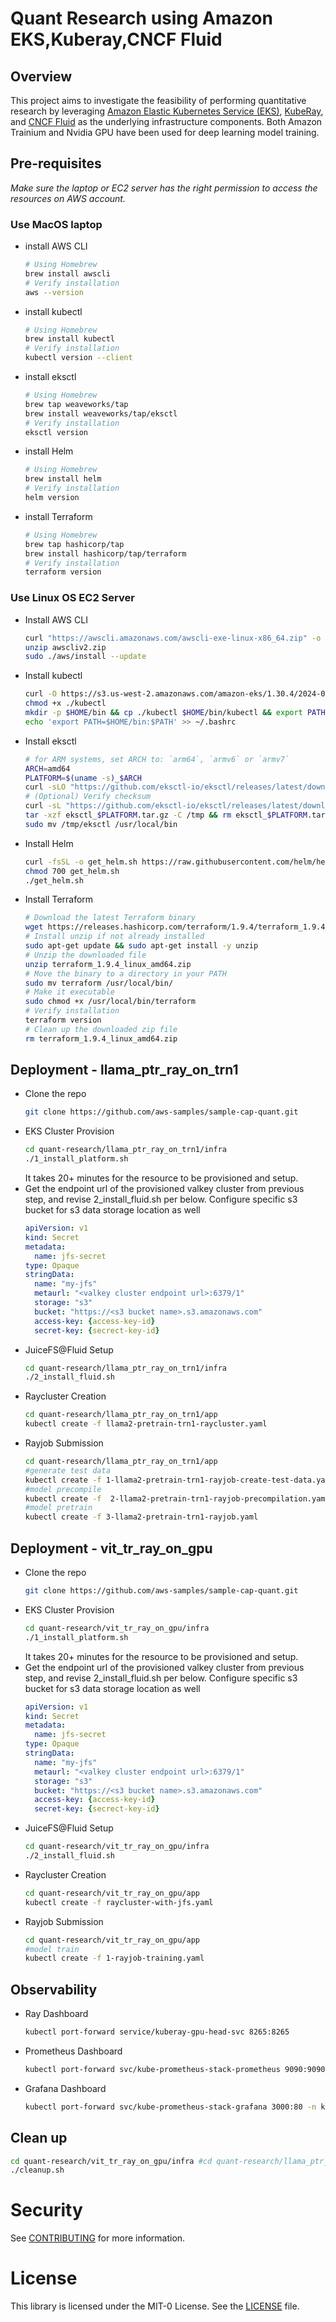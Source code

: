 # Quant Research using Amazon EKS,Kuberay,CNCF Fluid

## Overview
This project aims to investigate the feasibility of performing quantitative research by leveraging [Amazon Elastic Kubernetes Service (EKS)](https://aws.amazon.com/eks/), [KubeRay](https://github.com/ray-project/kuberay), and [CNCF Fluid](https://github.com/fluid-cloudnative/fluid) as the underlying infrastructure components. Both Amazon Trainium and Nvidia GPU have been used for deep learning model training.

## Pre-requisites
*Make sure the laptop or EC2 server has the right permission to access the resources on AWS account.*
### **Use MacOS laptop**
  - install AWS CLI
    ```sh
    # Using Homebrew
    brew install awscli
    # Verify installation
    aws --version
    ```
  - install kubectl
    ```sh
    # Using Homebrew
    brew install kubectl
    # Verify installation
    kubectl version --client
    ```
  - install eksctl
    ```sh
    # Using Homebrew
    brew tap weaveworks/tap
    brew install weaveworks/tap/eksctl
    # Verify installation
    eksctl version
    ```
  - install Helm
    ```sh
    # Using Homebrew
    brew install helm
    # Verify installation
    helm version
    ```
  - install Terraform
    ```sh
    # Using Homebrew
    brew tap hashicorp/tap
    brew install hashicorp/tap/terraform
    # Verify installation
    terraform version
    ```
### **Use Linux OS EC2 Server**
  - Install AWS CLI
    ```sh
    curl "https://awscli.amazonaws.com/awscli-exe-linux-x86_64.zip" -o "awscliv2.zip"
    unzip awscliv2.zip
    sudo ./aws/install --update
    ```
  - Install kubectl
    ```sh
    curl -O https://s3.us-west-2.amazonaws.com/amazon-eks/1.30.4/2024-09-11/bin/linux/amd64/kubectl
    chmod +x ./kubectl
    mkdir -p $HOME/bin && cp ./kubectl $HOME/bin/kubectl && export PATH=$HOME/bin:$PATH
    echo 'export PATH=$HOME/bin:$PATH' >> ~/.bashrc
  - Install eksctl
    ```sh
    # for ARM systems, set ARCH to: `arm64`, `armv6` or `armv7`
    ARCH=amd64
    PLATFORM=$(uname -s)_$ARCH
    curl -sLO "https://github.com/eksctl-io/eksctl/releases/latest/download/eksctl_$PLATFORM.tar.gz"
    # (Optional) Verify checksum
    curl -sL "https://github.com/eksctl-io/eksctl/releases/latest/download/eksctl_checksums.txt" | grep $PLATFORM | sha256sum --check
    tar -xzf eksctl_$PLATFORM.tar.gz -C /tmp && rm eksctl_$PLATFORM.tar.gz
    sudo mv /tmp/eksctl /usr/local/bin
  - Install Helm
    ```sh
    curl -fsSL -o get_helm.sh https://raw.githubusercontent.com/helm/helm/main/scripts/get-helm-3
    chmod 700 get_helm.sh
    ./get_helm.sh
  - Install Terraform
    ```sh
    # Download the latest Terraform binary
    wget https://releases.hashicorp.com/terraform/1.9.4/terraform_1.9.4_linux_amd64.zip
    # Install unzip if not already installed
    sudo apt-get update && sudo apt-get install -y unzip
    # Unzip the downloaded file
    unzip terraform_1.9.4_linux_amd64.zip
    # Move the binary to a directory in your PATH
    sudo mv terraform /usr/local/bin/
    # Make it executable
    sudo chmod +x /usr/local/bin/terraform
    # Verify installation
    terraform version
    # Clean up the downloaded zip file
    rm terraform_1.9.4_linux_amd64.zip

## Deployment - llama_ptr_ray_on_trn1
- Clone the repo
  ```sh
  git clone https://github.com/aws-samples/sample-cap-quant.git
  ```
- EKS Cluster Provision
  ```sh
  cd quant-research/llama_ptr_ray_on_trn1/infra
  ./1_install_platform.sh
  ```
  It takes 20+ minutes for the resource to be provisioned and setup.
- Get the endpoint url of the provisioned valkey cluster from previous step, and revise 2_install_fluid.sh per below. Configure specific s3 bucket for s3 data storage location as well
  ```yaml
  apiVersion: v1
  kind: Secret
  metadata:
    name: jfs-secret
  type: Opaque
  stringData:
    name: "my-jfs"               
    metaurl: "<valkey cluster endpoint url>:6379/1"
    storage: "s3"                
    bucket: "https://<s3 bucket name>.s3.amazonaws.com"
    access-key: {access-key-id}
    secret-key: {secrect-key-id}
  ```
- JuiceFS@Fluid Setup
  ```sh
  cd quant-research/llama_ptr_ray_on_trn1/infra
  ./2_install_fluid.sh
  ```
- Raycluster Creation
  ```sh
  cd quant-research/llama_ptr_ray_on_trn1/app
  kubectl create -f llama2-pretrain-trn1-raycluster.yaml  
  ```
- Rayjob Submission
  ```sh
  cd quant-research/llama_ptr_ray_on_trn1/app
  #generate test data
  kubectl create -f 1-llama2-pretrain-trn1-rayjob-create-test-data.yaml
  #model precompile
  kubectl create -f  2-llama2-pretrain-trn1-rayjob-precompilation.yaml
  #model pretrain
  kubectl create -f 3-llama2-pretrain-trn1-rayjob.yaml
  ```
## Deployment - vit_tr_ray_on_gpu
- Clone the repo
  ```sh
  git clone https://github.com/aws-samples/sample-cap-quant.git
  ```
- EKS Cluster Provision
  ```sh
  cd quant-research/vit_tr_ray_on_gpu/infra
  ./1_install_platform.sh
  ```
  It takes 20+ minutes for the resource to be provisioned and setup.
- Get the endpoint url of the provisioned valkey cluster from previous step, and revise 2_install_fluid.sh per below. Configure specific s3 bucket for s3 data storage location as well
  ```yaml
  apiVersion: v1
  kind: Secret
  metadata:
    name: jfs-secret
  type: Opaque
  stringData:
    name: "my-jfs"               
    metaurl: "<valkey cluster endpoint url>:6379/1"
    storage: "s3"                
    bucket: "https://<s3 bucket name>.s3.amazonaws.com"
    access-key: {access-key-id}
    secret-key: {secrect-key-id}
  ```
- JuiceFS@Fluid Setup
  ```sh
  cd quant-research/vit_tr_ray_on_gpu/infra
  ./2_install_fluid.sh
  ```
- Raycluster Creation
  ```sh
  cd quant-research/vit_tr_ray_on_gpu/app
  kubectl create -f raycluster-with-jfs.yaml
  ```
- Rayjob Submission
  ```sh
  cd quant-research/vit_tr_ray_on_gpu/app
  #model train
  kubectl create -f 1-rayjob-training.yaml
  ```
## Observability
- Ray Dashboard
  ```sh
  kubectl port-forward service/kuberay-gpu-head-svc 8265:8265
  ```
- Prometheus Dashboard
  ```sh
  kubectl port-forward svc/kube-prometheus-stack-prometheus 9090:9090 -n kube-prometheus-stack
  ```
- Grafana Dashboard
  ```sh
  kubectl port-forward svc/kube-prometheus-stack-grafana 3000:80 -n kube-prometheus-stack
  ```
## Clean up
```sh
cd quant-research/vit_tr_ray_on_gpu/infra #cd quant-research/llama_ptr_ray_on_trn1/infra
./cleanup.sh
```

# Security

See [CONTRIBUTING](CONTRIBUTING.md#security-issue-notifications) for more information.

# License

This library is licensed under the MIT-0 License. See the [LICENSE](https://github.com/aws-samples/sample-cap-quant/blob/main/LICENSE) file.

